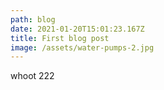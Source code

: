 ```yaml
---
path: blog
date: 2021-01-20T15:01:23.167Z
title: First blog post
image: /assets/water-pumps-2.jpg
---
```

whoot 222